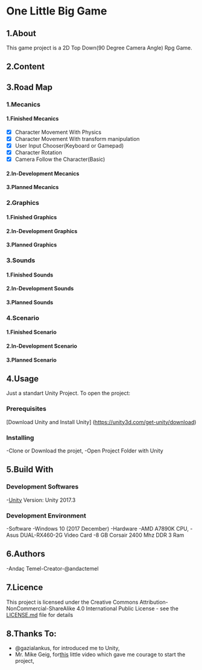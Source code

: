 # One Little Big Game
## 1.About
This game project is a 2D Top Down(90 Degree Camera Angle) Rpg Game.
## 2.Content
## 3.Road Map
### 1.Mecanics
#### 1.Finished Mecanics
-[x] Character Movement With Physics
-[x] Character Movement With transform manipulation
-[x] User Input Chooser(Keyboard or Gamepad)
-[x] Character Rotation
-[x] Camera Follow the Character(Basic) 
#### 2.In-Development Mecanics
#### 3.Planned Mecanics
### 2.Graphics
#### 1.Finished Graphics
#### 2.In-Development Graphics
#### 3.Planned Graphics
### 3.Sounds
#### 1.Finished Sounds
#### 2.In-Development Sounds
#### 3.Planned Sounds
### 4.Scenario
#### 1.Finished Scenario
#### 2.In-Development Scenario
#### 3.Planned Scenario
## 4.Usage
Just a standart Unity Project. To open the project:
### Prerequisites
[Download Unity and Install Unity] (https://unity3d.com/get-unity/download)
### Installing
-Clone or Download the projet,
-Open Project Folder with Unity
## 5.Build With
### Development Softwares
 -[Unity](https://unity3d.com) Version: Unity 2017.3
### Development Environment
-Software
 -Windows 10 (2017 December)
-Hardware
  -AMD A7890K CPU,
  -Asus DUAL-RX460-2G Video Card
  -8 GB Corsair 2400 Mhz DDR 3 Ram
## 6.Authors
 -Andaç Temel-Creator-@andactemel
## 7.Licence
This project is licensed under the Creative Commons Attribution-NonCommercial-ShareAlike 4.0 International Public License - see the [LICENSE.md](LICENSE.md) file for details
## 8.Thanks To:
- @gazialankus, for introduced me to Unity,
- Mr. Mike Geig, for[this](https://unity3d.com/learn/tutorials/topics/2d-game-creation/top-down-2d-game-basics)  little video which gave me courage to start the project,


